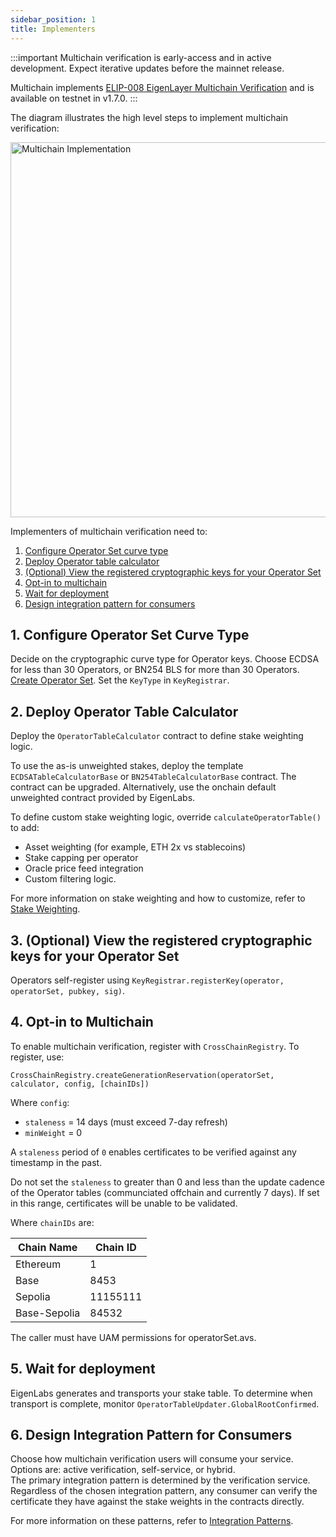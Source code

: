 ```yaml
---
sidebar_position: 1
title: Implementers
---
```


:::important
Multichain verification is early-access and in active development. Expect iterative updates before the mainnet release.

Multichain implements [ELIP-008 EigenLayer Multichain Verification](https://github.com/eigenfoundation/ELIPs/blob/elip-008v1/ELIPs/ELIP-008.md) and is available on testnet in v1.7.0.
:::

The diagram illustrates the high level steps to implement multichain verification: 

<img src="/img/multichain-registration.png" alt="Multichain Implementation" width="600"/>

Implementers of multichain verification need to:
1. [Configure Operator Set curve type](#1-configure-operator-set-curve-type)
2. [Deploy Operator table calculator](#2-deploy-operator-table-calculator)
3. [(Optional) View the registered cryptographic keys for your Operator Set](#3-optional-view-the-registered-cryptographic-keys-for-your-operator-set)
4. [Opt-in to multichain](#4-opt-in-to-multichain)
5. [Wait for deployment](#5-wait-for-deployment)
6. [Design integration pattern for consumers](#6-design-integration-pattern-for-consumers)

## 1. Configure Operator Set Curve Type

Decide on the cryptographic curve type for Operator keys. Choose ECDSA for less than 30 Operators, or BN254 BLS for more than 30 Operators.
[Create Operator Set](../operator-sets/create-operator-sets.md). Set the `KeyType` in `KeyRegistrar`.

## 2. Deploy Operator Table Calculator

Deploy the `OperatorTableCalculator` contract to define stake weighting logic.

To use the as-is unweighted stakes, deploy the template `ECDSATableCalculatorBase` or `BN254TableCalculatorBase` contract.
The contract can be upgraded. Alternatively, use the onchain default unweighted contract provided by EigenLabs.

To define custom stake weighting logic, override `calculateOperatorTable()` to add:
- Asset weighting (for example, ETH 2x vs stablecoins)
- Stake capping per operator
- Oracle price feed integration
- Custom filtering logic.

For more information on stake weighting and how to customize, refer to [Stake Weighting](stake-weighting.md).

## 3. (Optional) View the registered cryptographic keys for your Operator Set

Operators self-register using `KeyRegistrar.registerKey(operator, operatorSet, pubkey, sig)`.

## 4. Opt-in to Multichain

To enable multichain verification, register with `CrossChainRegistry`. To register, use: 

`CrossChainRegistry.createGenerationReservation(operatorSet, calculator, config, [chainIDs])`

Where `config`:
* `staleness` = 14 days (must exceed 7-day refresh)
* `minWeight` = 0

A `staleness` period of `0` enables certificates to be verified against any timestamp in the past. 

Do not set the `staleness` to greater than 0 and less than the update cadence of the Operator tables (communciated offchain 
and currently 7 days). If set in this range, certificates will be unable to be validated.

Where `chainIDs` are:

| Chain Name     | Chain ID   |
|----------------|------------|
| Ethereum       | 1          |
| Base           | 8453       |
| Sepolia        | 11155111   |
| Base-Sepolia   | 84532      |


The caller must have UAM permissions for operatorSet.avs. 

## 5. Wait for deployment

EigenLabs generates and transports your stake table. To determine when transport is complete, monitor `OperatorTableUpdater.GlobalRootConfirmed`.

## 6. Design Integration Pattern for Consumers

Choose how multichain verification users will consume your service. Options are: active verification, self-service, or hybrid.  
The primary integration pattern is determined by the verification service. Regardless of the chosen integration pattern, 
any consumer can verify the certificate they have against the stake weights in the contracts directly.

For more information on these patterns, refer to [Integration Patterns](multichain-integration-patterns.md).